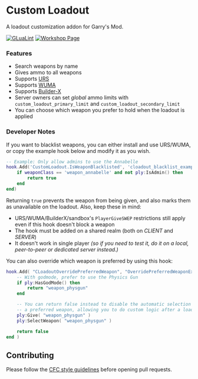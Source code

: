 # Custom Loadout

A loadout customization addon for Garry's Mod.

[![GLuaLint](https://github.com/StyledStrike/gmod-custom-loadout/actions/workflows/glualint.yml/badge.svg)](https://github.com/FPtje/GLuaFixer)
[![Workshop Page](https://img.shields.io/endpoint.svg?url=https%3A%2F%2Fshieldsio-steam-workshop.jross.me%2F2675972006%2Fsubscriptions-text)](https://steamcommunity.com/sharedfiles/filedetails/?id=2675972006)

### Features

* Search weapons by name
* Gives ammo to all weapons
* Supports [URS](https://steamcommunity.com/sharedfiles/filedetails/?id=112423325)
* Supports [WUMA](https://steamcommunity.com/sharedfiles/filedetails/?id=1117436840)
* Supports [Builder-X](https://www.gmodstore.com/market/view/builder-x)
* Server owners can set _global_ ammo limits with `custom_loadout_primary_limit` and `custom_loadout_secondary_limit`
* You can choose which weapon you prefer to hold when the loadout is applied

### Developer Notes

If you want to blacklist weapons, you can either install and use URS/WUMA, or copy the example hook below and modify it as you wish.

```lua
-- Example: Only allow admins to use the Annabelle 
hook.Add('CustomLoadout.IsWeaponBlacklisted', 'cloadout_blacklist_example', function(ply, weaponClass)
    if weaponClass == 'weapon_annabelle' and not ply:IsAdmin() then
        return true
    end
end)
```

Returning `true` prevents the weapon from being given, and also marks them as unavailable on the loadout. Also, keep these in mind:

* URS/WUMA/BuilderX/sandbox's `PlayerGiveSWEP` restrictions still apply even if this hook doesn't block a weapon
* The hook must be added on a shared realm (both on _CLIENT_ and _SERVER_)
* It doesn't work in single player _(so if you need to test it, do it on a local, peer-to-peer or dedicated server instead.)_

You can also override which weapon is preferred by using this hook:

```lua
hook.Add( "CLoadoutOverridePreferredWeapon", "OverridePreferredWeaponExample", function( ply, preferredClass )
    -- With godmode, prefer to use the Physics Gun
    if ply:HasGodMode() then
        return "weapon_physgun"
    end

    -- You can return false instead to disable the automatic selection of
    -- a preferred weapon, allowing you to do custom logic after a loadout is given
    ply:Give( "weapon_physgun" )
    ply:SelectWeapon( "weapon_physgun" )

    return false
end )
```

## Contributing

Please follow the [CFC style guidelines](https://github.com/CFC-Servers/cfc_glua_style_guidelines) before opening pull requests.